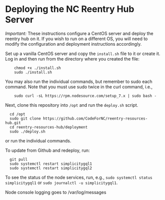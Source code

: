 # Deploying the NC Reentry Hub Server

*Important:* These instructions configure a CentOS server and deploy the reentry hub on it. If you wish to run on a different OS, you will need to modify the configuration and deployment instructions accordingly.

Set up a vanilla CentOS server and copy the ```install.sh``` file to it or create it. Log in and then run from the directory where you created the file:
````
    chmod +x ./install.sh
    sudo ./install.sh
````
You may also run the individual commands, but remember to sudo each command. Note that you must use sudo twice in the curl command, i.e.,
````
    sudo curl -sL https://rpm.nodesource.com/setup_7.x | sudo bash -
````

Next, clone this repository into ```/opt``` and run the ```deploy.sh``` script.
````
  cd /opt
  sudo git clone https://github.com/CodeForNC/reentry-resources-hub.git
  cd reentry-resources-hub/deployment
  sudo ./deploy.sh
````

or run the individual commands.

To update from Github and redeploy, run:

````
  git pull
  sudo systemctl restart simplicitygql1
  sudo systemctl restart simplicitygql2
````

To see the status of the node services, run, e.g., ````sudo systemctl status simplicitygql1```` 
or ````sudo journalctl -u simplicitygql1````.

Node console logging goes to /var/log/messages

